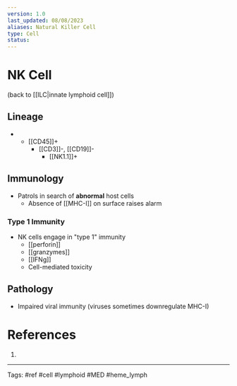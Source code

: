 ```yaml
---
version: 1.0
last_updated: 08/08/2023
aliases: Natural Killer Cell
type: Cell
status: 
---
```


# NK Cell

(back to [[ILC|innate lymphoid cell]])

## Lineage
- - [[CD45]]+
	- [[CD3]]-, [[CD19]]-
		- [[NK1.1]]+
## Immunology
- Patrols in search of **abnormal** host cells
	- Absence of [[MHC-I]] on surface raises alarm
### Type 1 Immunity
- NK cells engage in "type 1" immunity
	- [[perforin]]
	- [[granzymes]]
	- [[IFNg]]
	- Cell-mediated toxicity
## Pathology
- Impaired viral immunity (viruses sometimes downregulate MHC-I)

# References
1. 

---
Tags: #ref #cell #lymphoid #MED #heme_lymph 